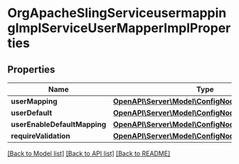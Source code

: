# OrgApacheSlingServiceusermappingImplServiceUserMapperImplProperties

## Properties
Name | Type | Description | Notes
------------ | ------------- | ------------- | -------------
**userMapping** | [**OpenAPI\Server\Model\ConfigNodePropertyArray**](ConfigNodePropertyArray.md) |  | [optional] 
**userDefault** | [**OpenAPI\Server\Model\ConfigNodePropertyString**](ConfigNodePropertyString.md) |  | [optional] 
**userEnableDefaultMapping** | [**OpenAPI\Server\Model\ConfigNodePropertyBoolean**](ConfigNodePropertyBoolean.md) |  | [optional] 
**requireValidation** | [**OpenAPI\Server\Model\ConfigNodePropertyBoolean**](ConfigNodePropertyBoolean.md) |  | [optional] 

[[Back to Model list]](../README.md#documentation-for-models) [[Back to API list]](../README.md#documentation-for-api-endpoints) [[Back to README]](../README.md)


